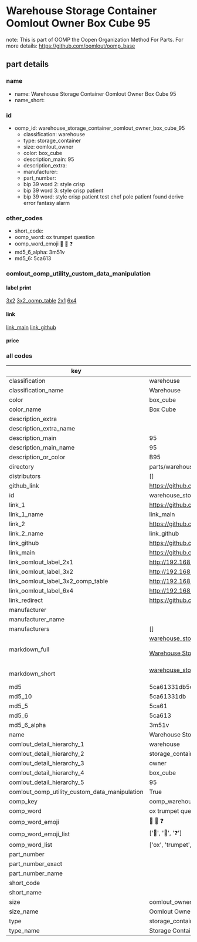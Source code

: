 # Warehouse Storage Container Oomlout Owner Box Cube 95  

note: This is part of OOMP the Oopen Organization Method For Parts. For more details: https://github.com/oomlout/oomp_base

##  part details
  







### name
* name: Warehouse Storage Container Oomlout Owner Box Cube 95
* name_short: 
### id
* oomp_id: warehouse_storage_container_oomlout_owner_box_cube_95
  * classification: warehouse
  * type: storage_container
  * size: oomlout_owner
  * color: box_cube
  * description_main: 95
  * description_extra: 
  * manufacturer: 
  * part_number: 
  * bip 39 word 2: style crisp
  * bip 39 word 3: style crisp patient
  * bip 39 word: style crisp patient test chef pole patient found derive error fantasy alarm

### other_codes
* short_code: 
* oomp_word: ox trumpet question
* oomp_word_emoji :ox: :trumpet: :question:
* md5_6_alpha: 3m51v
* md5_6: 5ca613






### oomlout_oomp_utility_custom_data_manipulation
#### label print
[3x2](http://192.168.1.245:1112/?label=oomp%203m51v)
[3x2_oomp_table](http://192.168.1.108:1112/?label=oomp%203m51v)
[2x1](http://192.168.1.242:1112/?label=oomp%203m51v)
[6x4](http://192.168.1.55:1112/?label=oomp%203m51v)    

#### link

[link_main](https://github.com/oomlout/oomlout_oomp_version_1_messy/tree/main/parts/warehouse_storage_container_oomlout_owner_box_cube_95) [link_github](https://github.com/oomlout/oomlout_oomp_version_1_messy/tree/main/parts/warehouse_storage_container_oomlout_owner_box_cube_95)                             

#### price







### all codes 
| key | value |  
| --- | --- |  
| classification | warehouse |  
| classification_name | Warehouse |  
| color | box_cube |  
| color_name | Box Cube |  
| description_extra |  |  
| description_extra_name |  |  
| description_main | 95 |  
| description_main_name | 95 |  
| description_or_color | B95 |  
| directory | parts/warehouse_storage_container_oomlout_owner_box_cube_95 |  
| distributors | [] |  
| github_link | https://github.com/oomlout/oomlout_oomp_part_src/tree/main/parts/warehouse_storage_container_oomlout_owner_box_cube_95 |  
| id | warehouse_storage_container_oomlout_owner_box_cube_95 |  
| link_1 | https://github.com/oomlout/oomlout_oomp_version_1_messy/tree/main/parts/warehouse_storage_container_oomlout_owner_box_cube_95 |  
| link_1_name | link_main |  
| link_2 | https://github.com/oomlout/oomlout_oomp_version_1_messy/tree/main/parts/warehouse_storage_container_oomlout_owner_box_cube_95 |  
| link_2_name | link_github |  
| link_github | https://github.com/oomlout/oomlout_oomp_version_1_messy/tree/main/parts/warehouse_storage_container_oomlout_owner_box_cube_95 |  
| link_main | https://github.com/oomlout/oomlout_oomp_version_1_messy/tree/main/parts/warehouse_storage_container_oomlout_owner_box_cube_95 |  
| link_oomlout_label_2x1 | http://192.168.1.242:1112/?label=oomp%203m51v |  
| link_oomlout_label_3x2 | http://192.168.1.245:1112/?label=oomp%203m51v |  
| link_oomlout_label_3x2_oomp_table | http://192.168.1.108:1112/?label=oomp%203m51v |  
| link_oomlout_label_6x4 | http://192.168.1.55:1112/?label=oomp%203m51v |  
| link_redirect | https://github.com/oomlout/oomlout_oomp_version_1_messy/tree/main/parts/warehouse_storage_container_oomlout_owner_box_cube_95 |  
| manufacturer |  |  
| manufacturer_name |  |  
| manufacturers | [] |  
| markdown_full | [warehouse_storage_container_oomlout_owner_box_cube_95](none)<br>[](none)<br>[Warehouse Storage Container Oomlout Owner Box Cube 95](none)<br><br> |  
| markdown_short | [warehouse_storage_container_oomlout_owner_box_cube_95](none)<br><br> |  
| md5 | 5ca61331db5c34229e13adf9420ceebe |  
| md5_10 | 5ca61331db |  
| md5_5 | 5ca61 |  
| md5_6 | 5ca613 |  
| md5_6_alpha | 3m51v |  
| name | Warehouse Storage Container Oomlout Owner Box Cube 95 |  
| oomlout_detail_hierarchy_1 | warehouse |  
| oomlout_detail_hierarchy_2 | storage_container |  
| oomlout_detail_hierarchy_3 | owner |  
| oomlout_detail_hierarchy_4 | box_cube |  
| oomlout_detail_hierarchy_5 | 95 |  
| oomlout_oomp_utility_custom_data_manipulation | True |  
| oomp_key | oomp_warehouse_storage_container_oomlout_owner_box_cube_95 |  
| oomp_word | ox trumpet question |  
| oomp_word_emoji | :ox: :trumpet: :question: |  
| oomp_word_emoji_list | [':ox:', ':trumpet:', ':question:'] |  
| oomp_word_list | ['ox', 'trumpet', 'question'] |  
| part_number |  |  
| part_number_exact |  |  
| part_number_name |  |  
| short_code |  |  
| short_name |  |  
| size | oomlout_owner |  
| size_name | Oomlout Owner |  
| type | storage_container |  
| type_name | Storage Container |  
